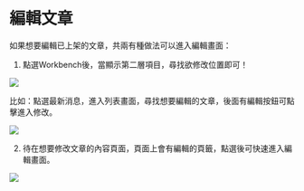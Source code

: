 # 編輯文章

如果想要編輯已上架的文章，共兩有種做法可以進入編輯畫面：


1. 點選Workbench後，當顯示第二層項目，尋找欲修改位置即可！

![](/_image/article/d9a3wZy.png)

比如：點選最新消息，進入列表畫面，尋找想要編輯的文章，後面有編輯按鈕可點擊進入修改。

![](/_image/article/29Mm6pF.png)


2. 待在想要修改文章的內容頁面，頁面上會有編輯的頁籤，點選後可快速進入編輯畫面。

![](/_image/article/fBcDyqX.png)

